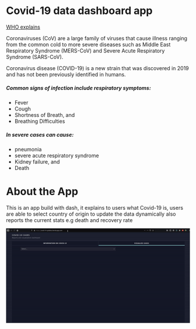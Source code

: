 # Covid-19 data dashboard app
[WHO explains](https://www.who.int/health-topics/coronavirus)

Coronaviruses (CoV) are a large family of viruses that cause illness ranging from the common cold to more severe diseases such as Middle East Respiratory Syndrome (MERS-CoV) and Severe Acute Respiratory Syndrome (SARS-CoV).

Coronavirus disease (COVID-19) is a new strain that was discovered in 2019 and has not been previously identified in humans.

##### Common signs of infection include respiratory symptoms:
* Fever
* Cough
* Shortness of Breath, and
* Breathing Difficulties

##### In severe cases can cause:
* pneumonia
* severe acute respiratory syndrome
* Kidney failure, and
* Death

# About the App
This is an app build with dash, it explains to users what Covid-19 is,
users are able to select country of origin to update the data dynamically
also reports the current stats e.g death and recovery rate


![](pics/project_gif.gif)